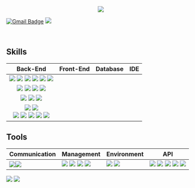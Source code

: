<div align=center>
  <img src = "https://capsule-render.vercel.app/api?type=waving&height=300&color=gradient&text=JeongKeun-Park"/>
</div>

[![Gmail Badge](https://img.shields.io/badge/Gmail-D14836?style=Social&logo=gmail&logoColor=white&link=mailto:parkjk9425@gmail.com)](mailto:parkjk9425@gmail.com) <span><a href="https://www.notion.so/1d17e0d1dfd880b0885ec8aeb7f38d08"><img src="https://img.shields.io/badge/Notion-%23000000.svg?style=Social&logo=notion&logoColor=white"/></span></a>



<br>

## Skills

| Back-End | Front-End | Database | IDE |
| --- | --- | --- | --- |
| <div align=center><span><img src="https://img.shields.io/badge/java-%23ED8B00.svg?style=Social&logo=openjdk&logoColor=white"/></span> <span><img src="https://img.shields.io/badge/-JSP-red"/></span> <span><img src="https://img.shields.io/badge/JSON-00000?style=Social&logo=JSON&logoColor=black"/></span>  <span><img src="https://img.shields.io/badge/SpringBoot-6DB33F?style=Social&logo=Spring&logoColor=black"/></span> <span><img src="https://img.shields.io/badge/python-3670A0?style=Social&logo=python&logoColor=ffdd54"/></span> <span><img src="https://img.shields.io/badge/FastAPI-005571?style=Social&logo=fastapi"/></span></div> |
<div align=center><span><img src="https://img.shields.io/badge/JavaScript-F7DF1E?style=Social&logo=JavaScript&logoColor=black"/></span> <span><img src="https://img.shields.io/badge/HTML-E34F26?style=Social&logo=HTML&logoColor=black"/></span> <span><img src="https://img.shields.io/badge/CSS-1572B6?style=Social&logo=CSS&logoColor=black"/></span> <span><img src="https://img.shields.io/badge/ThymeLeaf-005F0F?style=Social&logo=ThymeLeaf&logoColor=black"/></span></div> |
<div align=center><span><img src="https://img.shields.io/badge/Oracle-F80000.svg?style=Social&logo=mysql&logoColor=white"/></span> <span><img src="https://img.shields.io/badge/-MyBatis-orange"/></span> <span><img src="https://img.shields.io/badge/MySQL-%2300f.svg?style=Social&logo=mysql&logoColor=white"/></span></div> |
<div align=center><span><img src="https://img.shields.io/badge/Eclipse-2C2255.svg?style=Social&logo=Eclipse&logoColor=white"/></span> <span><img src="https://img.shields.io/badge/Visual%20Studio%20Code-007ACC.svg?style=Social&logo=Visual%20Studio%20Code&logoColor=white"/></span> <br> <span><img src="https://img.shields.io/badge/IntelliJ-000000.svg?style=Social&logo=IntelliJ%20IDEA&logoColor=white"/></span> <span><img src="https://img.shields.io/badge/-DBeaver-brightgreen"/></span> <span><img src="https://img.shields.io/badge/Sourcetree-0052CC.svg?style=Social&logo=Sourcetree&logoColor=white"/></span> <span><img src="https://img.shields.io/badge/Postman-FF6C37.svg?style=Social&logo=Postman&logoColor=white"/></span> <span><img src="https://img.shields.io/badge/pycharm-143?style=Social&logo=pycharm&logoColor=black&color=black&labelColor=green"/></span></div>|


## Tools

| Communication | Management | Environment | API |
| --- | --- | --- | --- |
| <span><img src="https://img.shields.io/badge/Slack-4A154B.svg?style=Social&logo=Slack&logoColor=white"/></span><span><img src="https://img.shields.io/badge/Discord-5865F2?style=Social&logo=Discord&logoColor=black"/></span> | <span><img src="https://img.shields.io/badge/Git-F05032?style=Social&logo=Git&logoColor=black"/></span> <span><img src="https://img.shields.io/badge/GitHub-181717?style=Social&logo=GitHub&logoColor=black"/></span> <span><img src="https://img.shields.io/badge/Gradle-02303A?style=Social&logo=Gradle&logoColor=black"/></span> <span><img src="https://img.shields.io/badge/-yml-brightgreen"/></span> | <img src="https://img.shields.io/badge/Tomcat-F8DC75?style=flat&logo=ApacheTomcat&logoColor=white" /> <img src="https://img.shields.io/badge/AWS-%23FF9900.svg?style=Social&logo=amazon-aws&logoColor=white" /> | <span><img src="https://img.shields.io/badge/-JDBC-blue"/> <span><img src="https://img.shields.io/badge/-KAKAO login-yellow"/></span> <span><img src="https://img.shields.io/badge/-REST-green"/></span> <span><img src="https://img.shields.io/badge/JDK-F80000.svg?style=Social"/></span> <span><img src="https://img.shields.io/badge/BootPay-000000.svg?style=Social"/></span> |





<div align=left>
<img src="https://github-readme-stats.vercel.app/api?username=JeongKeun-Park&show_icons=true">
<img src="https://github-readme-stats.vercel.app/api/top-langs/?username=JeongKeun-Park&layout=compact">
</div>
<br>
